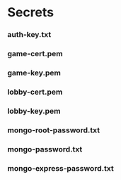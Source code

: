 # Secrets

### auth-key.txt

### game-cert.pem

### game-key.pem

### lobby-cert.pem

### lobby-key.pem

### mongo-root-password.txt

### mongo-password.txt

### mongo-express-password.txt